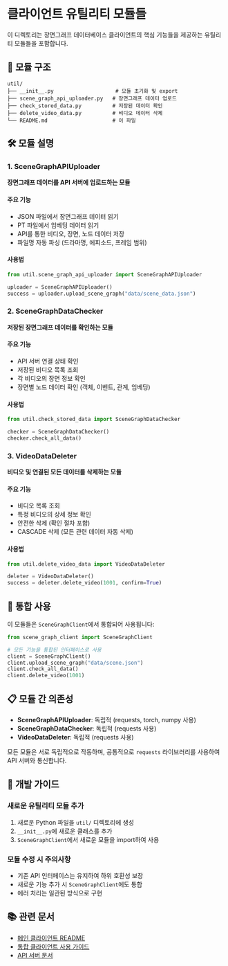 # 클라이언트 유틸리티 모듈들

이 디렉토리는 장면그래프 데이터베이스 클라이언트의 핵심 기능들을 제공하는 유틸리티 모듈들을 포함합니다.

## 📁 모듈 구조

```
util/
├── __init__.py                    # 모듈 초기화 및 export
├── scene_graph_api_uploader.py   # 장면그래프 데이터 업로드
├── check_stored_data.py          # 저장된 데이터 확인
├── delete_video_data.py          # 비디오 데이터 삭제
└── README.md                     # 이 파일
```

## 🛠️ 모듈 설명

### 1. SceneGraphAPIUploader
**장면그래프 데이터를 API 서버에 업로드하는 모듈**

#### 주요 기능
- JSON 파일에서 장면그래프 데이터 읽기
- PT 파일에서 임베딩 데이터 읽기
- API를 통한 비디오, 장면, 노드 데이터 저장
- 파일명 자동 파싱 (드라마명, 에피소드, 프레임 범위)

#### 사용법
```python
from util.scene_graph_api_uploader import SceneGraphAPIUploader

uploader = SceneGraphAPIUploader()
success = uploader.upload_scene_graph("data/scene_data.json")
```

### 2. SceneGraphDataChecker
**저장된 장면그래프 데이터를 확인하는 모듈**

#### 주요 기능
- API 서버 연결 상태 확인
- 저장된 비디오 목록 조회
- 각 비디오의 장면 정보 확인
- 장면별 노드 데이터 확인 (객체, 이벤트, 관계, 임베딩)

#### 사용법
```python
from util.check_stored_data import SceneGraphDataChecker

checker = SceneGraphDataChecker()
checker.check_all_data()
```

### 3. VideoDataDeleter
**비디오 및 연결된 모든 데이터를 삭제하는 모듈**

#### 주요 기능
- 비디오 목록 조회
- 특정 비디오의 상세 정보 확인
- 안전한 삭제 (확인 절차 포함)
- CASCADE 삭제 (모든 관련 데이터 자동 삭제)

#### 사용법
```python
from util.delete_video_data import VideoDataDeleter

deleter = VideoDataDeleter()
success = deleter.delete_video(1001, confirm=True)
```

## 🚀 통합 사용

이 모듈들은 `SceneGraphClient`에서 통합되어 사용됩니다:

```python
from scene_graph_client import SceneGraphClient

# 모든 기능을 통합된 인터페이스로 사용
client = SceneGraphClient()
client.upload_scene_graph("data/scene.json")
client.check_all_data()
client.delete_video(1001)
```

## 📋 모듈 간 의존성

- **SceneGraphAPIUploader**: 독립적 (requests, torch, numpy 사용)
- **SceneGraphDataChecker**: 독립적 (requests 사용)
- **VideoDataDeleter**: 독립적 (requests 사용)

모든 모듈은 서로 독립적으로 작동하며, 공통적으로 `requests` 라이브러리를 사용하여 API 서버와 통신합니다.

## 🔧 개발 가이드

### 새로운 유틸리티 모듈 추가

1. 새로운 Python 파일을 `util/` 디렉토리에 생성
2. `__init__.py`에 새로운 클래스를 추가
3. `SceneGraphClient`에서 새로운 모듈을 import하여 사용

### 모듈 수정 시 주의사항

- 기존 API 인터페이스는 유지하여 하위 호환성 보장
- 새로운 기능 추가 시 `SceneGraphClient`에도 통합
- 에러 처리는 일관된 방식으로 구현

## 📚 관련 문서

- [메인 클라이언트 README](../README.md)
- [통합 클라이언트 사용 가이드](../CLIENT_USAGE.md)
- [API 서버 문서](../../server/README.md)
